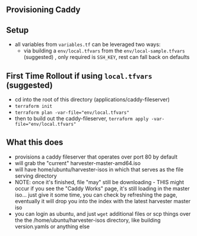 ## Provisioning Caddy

## Setup
- all variables from `variables.tf` can be leveraged two ways:
    - via building a `env/local.tfvars` from the `env/local-sample.tfvars` (suggested) , only required is `SSH_KEY`, rest can fall back on defaults

## First Time Rollout if using `local.tfvars` (suggested)
- cd into the root of this directory (applications/caddy-fileserver)
- `terraform init`
- `terraform plan -var-file="env/local.tfvars"`
- then to build out the caddy-fileserver, `terraform apply -var-file="env/local.tfvars"`

## What this does
- provisions a caddy fileserver that operates over port 80 by default
- will grab the "current" harvester-master-amd64.iso
- will have home/ubuntu/harvester-isos in which that serves as the file serving directory
- NOTE: once it's finished, file "may" still be downloading - THIS might occur if you see the "Caddy Works" page, it's still loading in the master iso... just give it some time, you can check by refreshing the page, eventually it will drop you into the index with the latest harvester master iso 
- you can login as ubuntu, and just `wget` additional files or scp things over the the /home/ubuntu/harvester-isos directory, like building version.yamls or anything else
